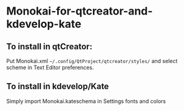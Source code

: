 # Monokai-for-qtcreator-and-kdevelop-kate

## To install in qtCreator:
Put Monokai.xml `~/.config/QtProject/qtcreator/styles/` and select scheme in Text Editor preferences.

## To install in kdevelop/Kate
Simply import Monokai.kateschema in Settings fonts and colors
